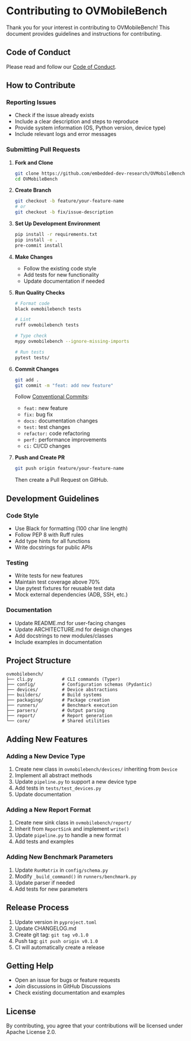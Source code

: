 # Contributing to OVMobileBench

Thank you for your interest in contributing to OVMobileBench! This document provides guidelines and instructions for contributing.

## Code of Conduct

Please read and follow our [Code of Conduct](CODE_OF_CONDUCT.md).

## How to Contribute

### Reporting Issues

- Check if the issue already exists
- Include a clear description and steps to reproduce
- Provide system information (OS, Python version, device type)
- Include relevant logs and error messages

### Submitting Pull Requests

1. **Fork and Clone**

   ```bash
   git clone https://github.com/embedded-dev-research/OVMobileBench
   cd OVMobileBench
   ```

2. **Create Branch**

   ```bash
   git checkout -b feature/your-feature-name
   # or
   git checkout -b fix/issue-description
   ```

3. **Set Up Development Environment**

   ```bash
   pip install -r requirements.txt
   pip install -e .
   pre-commit install
   ```

4. **Make Changes**
   - Follow the existing code style
   - Add tests for new functionality
   - Update documentation if needed

5. **Run Quality Checks**

   ```bash
   # Format code
   black ovmobilebench tests

   # Lint
   ruff ovmobilebench tests

   # Type check
   mypy ovmobilebench --ignore-missing-imports

   # Run tests
   pytest tests/
   ```

6. **Commit Changes**

   ```bash
   git add .
   git commit -m "feat: add new feature"
   ```

   Follow [Conventional Commits](https://www.conventionalcommits.org/):
   - `feat:` new feature
   - `fix:` bug fix
   - `docs:` documentation changes
   - `test:` test changes
   - `refactor:` code refactoring
   - `perf:` performance improvements
   - `ci:` CI/CD changes

7. **Push and Create PR**

   ```bash
   git push origin feature/your-feature-name
   ```

   Then create a Pull Request on GitHub.

## Development Guidelines

### Code Style

- Use Black for formatting (100 char line length)
- Follow PEP 8 with Ruff rules
- Add type hints for all functions
- Write docstrings for public APIs

### Testing

- Write tests for new features
- Maintain test coverage above 70%
- Use pytest fixtures for reusable test data
- Mock external dependencies (ADB, SSH, etc.)

### Documentation

- Update README.md for user-facing changes
- Update ARCHITECTURE.md for design changes
- Add docstrings to new modules/classes
- Include examples in documentation

## Project Structure

```
ovmobilebench/
├── cli.py           # CLI commands (Typer)
├── config/          # Configuration schemas (Pydantic)
├── devices/         # Device abstractions
├── builders/        # Build systems
├── packaging/       # Package creation
├── runners/         # Benchmark execution
├── parsers/         # Output parsing
├── report/          # Report generation
└── core/            # Shared utilities
```

## Adding New Features

### Adding a New Device Type

1. Create new class in `ovmobilebench/devices/` inheriting from `Device`
2. Implement all abstract methods
3. Update `pipeline.py` to support a new device type
4. Add tests in `tests/test_devices.py`
5. Update documentation

### Adding a New Report Format

1. Create new sink class in `ovmobilebench/report/`
2. Inherit from `ReportSink` and implement `write()`
3. Update `pipeline.py` to handle a new format
4. Add tests and examples

### Adding New Benchmark Parameters

1. Update `RunMatrix` in `config/schema.py`
2. Modify `_build_command()` in `runners/benchmark.py`
3. Update parser if needed
4. Add tests for new parameters

## Release Process

1. Update version in `pyproject.toml`
2. Update CHANGELOG.md
3. Create git tag: `git tag v0.1.0`
4. Push tag: `git push origin v0.1.0`
5. CI will automatically create a release

## Getting Help

- Open an issue for bugs or feature requests
- Join discussions in GitHub Discussions
- Check existing documentation and examples

## License

By contributing, you agree that your contributions will be licensed under Apache License 2.0.
